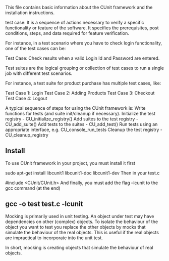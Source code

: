 This file contains basic information about the CUnit framework and the installation instructions.

test case: It is a sequence of actions necessary to verify a specific functionality or feature of the software. It specifies the prerequisites, post conditions, steps, and data required for feature verification.

For instance, in a test scenario where you have to check login functionality, one of the test cases can be:

Test Case: Check results when a valid Login Id and Password are entered.

Test suites are the logical grouping or collection of test cases to run a single job with different test scenarios. 

For instance, a test suite for product purchase has multiple test cases, like:

Test Case 1: Login
Test Case 2: Adding Products
Test Case 3: Checkout
Test Case 4: Logout


A typical sequence of steps for using the CUnit framework is:
Write functions for tests (and suite init/cleanup if necessary).
Initialize the test registry - CU_initialize_registry()
Add suites to the test registry - CU_add_suite()
Add tests to the suites - CU_add_test()
Run tests using an appropriate interface, e.g. CU_console_run_tests
Cleanup the test registry - CU_cleanup_registry


Install 
-------------------------------------------------------------------
To use CUnit framework in your project, you must install it first

sudo apt-get install libcunit1 libcunit1-doc libcunit1-dev
Then in your test.c

#include <CUnit/CUnit.h>
And finally, you must add the flag –lcunit to the gcc command (at the end)

gcc  -o test test.c  -lcunit
-----------------------------------------------------------------------

Mocking is primarily used in unit testing. An object under test may have dependencies on other (complex) objects. To isolate the behaviour of the object you want to test you replace the other objects by mocks that simulate the behaviour of the real objects. This is useful if the real objects are impractical to incorporate into the unit test.

In short, mocking is creating objects that simulate the behaviour of real objects.


